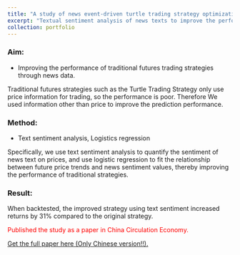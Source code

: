 ```yaml
---
title: "A study of news event-driven turtle trading strategy optimization: a textual sentiment approach"
excerpt: "Textual sentiment analysis of news texts to improve the performance of traditional futures trading strategies <br/><img src='/images/500x300.png'>"
collection: portfolio
---
```


### Aim:

- Improving the performance of traditional futures trading strategies through news data. 

Traditional futures strategies such as the Turtle Trading Strategy only use price information for trading, so the performance is poor. Therefore We used information other than price to improve the prediction performance.

### Method:

- Text sentiment analysis, Logistics regression

Specifically, we use text sentiment analysis to quantify the sentiment of news text on prices, and use logistic regression to fit the relationship between future price trends and news sentiment values, thereby improving the performance of traditional strategies.

### Result:

When backtested, the improved strategy using text sentiment increased returns by 31% compared to the original strategy. 

<span style="color:red"> Published the study as a paper in China Circulation Economy.

<a href="/files/dissertation-v2.0.pdf">Get the full paper here (Only Chinese version!!).</a>
